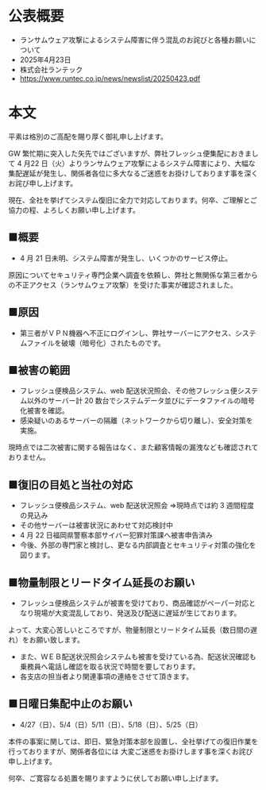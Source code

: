 # 公表概要
- ランサムウェア攻撃によるシステム障害に伴う混乱のお詫びと各種お願いについて
- 2025年4月23日
- 株式会社ランテック
- https://www.runtec.co.jp/news/newslist/20250423.pdf

# 本文
平素は格別のご高配を賜り厚く御礼申し上げます。

GW 繁忙期に突入した矢先ではございますが、弊社フレッシュ便集配におきまして 4 月22 日（火）よりランサムウェア攻撃によるシステム障害により、大幅な集配遅延が発生し、関係者各位に多大なるご迷惑をお掛けしております事を深くお詫び申し上げます。

現在、全社を挙げてシステム復旧に全力で対応しております。何卒、ご理解とご協力の程、よろしくお願い申し上げます。

## ■概要
- 4 月 21 日未明、システム障害が発生し、いくつかのサービス停止。

原因についてセキュリティ専門企業へ調査を依頼し、弊社と無関係な第三者からの不正アクセス（ランサムウェア攻撃）を受けた事実が確認されました。

## ■原因
- 第三者がＶＰＮ機器へ不正にログインし、弊社サーバーにアクセス、システムファイルを破壊（暗号化）されたものです。

## ■被害の範囲
- フレッシュ便検品システム、web 配送状況照会、その他フレッシュ便システム以外のサーバー計 20 数台でシステムデータ並びにデータファイルの暗号化被害を確認。
- 感染疑いのあるサーバーの隔離（ネットワークから切り離し）、安全対策を実施。

現時点では二次被害に関する報告はなく、また顧客情報の漏洩なども確認されておりません。

## ■復旧の目処と当社の対応
- フレッシュ便検品システム、web 配送状況照会 ⇒現時点では約 3 週間程度の見込み
- その他サーバーは被害状況にあわせて対応検討中
- 4 月 22 日福岡県警察本部サイバー犯罪対策課へ被害申告済み
- 今後、外部の専門家と検討し、更なる内部調査とセキュリティ対策の強化を図ります。

## ■物量制限とリードタイム延長のお願い
- フレッシュ便検品システムが被害を受けており、商品確認がペーパー対応となり現場が大変混乱しており、発送及び配送に遅延が生じております。

よって、大変心苦しいところですが、物量制限とリードタイム延長（数日間の遅れ）をお願い致します。

- また、ＷＥＢ配送状況照会システムも被害を受けている為、配送状況確認も乗務員へ電話し確認を取る状況で時間を要しております。
- 各支店の担当者より関連事項の連絡をさせて頂きます。

## ■日曜日集配中止のお願い
- 4/27（日）、5/4（日）5/11（日）、5/18（日）、5/25（日）

本件の事案に関しては、即日、緊急対策本部を設置し、全社挙げての復旧作業を行っておりますが、関係者各位には 大変ご迷惑をお掛けします事を深くお詫び申し上げます。

何卒、ご寛容なる処置を賜りますように伏してお願い申し上げます。
